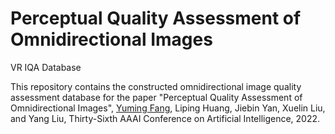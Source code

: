 # Perceptual Quality Assessment of Omnidirectional Images
VR IQA Database

This repository contains the constructed omnidirectional image quality assessment database for the paper "Perceptual Quality Assessment of Omnidirectional Images", [Yuming Fang](http://sim.jxufe.cn/JDMKL/ymfang.html), Liping Huang, Jiebin Yan, Xuelin Liu, and Yang Liu, Thirty-Sixth AAAI Conference on Artificial Intelligence, 2022.

